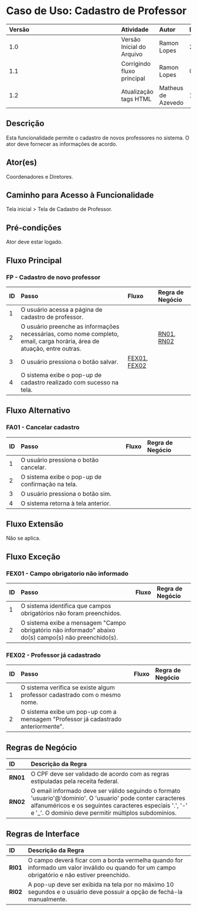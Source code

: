 # Caso de Uso: Cadastro de Professor
<a name="CC"></a>

| <div style="width:290px">Versão</div> | Atividade | Autor | Data |
|:------------|:----------------|:--------------|:----------------|
| 1.0 | Versão Inicial do Arquivo | Ramon Lopes | 26/03/2024 |
| 1.1 | Corrigindo fluxo principal | Ramon Lopes | 01/04/2024 |
| 1.2 | Atualização tags HTML | Matheus de Azevedo | 10/07/2024 |

## **Descrição**
Esta funcionalidade permite o cadastro de novos professores no sistema. O ator deve fornecer as informações de acordo.

## **Ator(es)**
Coordenadores e Diretores.

## **Caminho para Acesso à Funcionalidade**
Tela inicial > Tela de Cadastro de Professor.

## **Pré-condições**
Ator deve estar logado.

<a name="FP"></a>

## **Fluxo Principal**
### FP - Cadastro de novo professor 

| ID | Passo | Fluxo | Regra de Negócio |
|:--------------|:----------------|:--------------|:----------------|
| 1 | O usuário acessa a página de cadastro de professor. | | |
| 2 | O usuário preenche as informações necessárias, como nome completo, email, carga horária, área de atuação, entre outras. | | [RN01](#RN), [RN02](#RN) |
| 3 | O usuário pressiona o botão salvar. | [FEX01](#FEX01), [FEX02](#FEX02)  | |
| 4 | O sistema exibe o pop-up de cadastro realizado com sucesso na tela. | | |

<a name="FA"></a>

## **Fluxo Alternativo**

<a name="FA01"></a>

### FA01 - Cancelar cadastro 

| ID | Passo | Fluxo | Regra de Negócio |
|:--------------|:----------------|:--------------|:----------------|
| 1 | O usuário pressiona o botão cancelar. | | |
| 2 | O sistema exibe o pop-up de confirmação na tela. | | |
| 3 | O usuário pressiona o botão sim. |  | |
| 4 | O sistema retorna à tela anterior. | | |

<a name="FE"></a>

## **Fluxo Extensão**

Não se aplica.

<a name="FEX"></a>

## **Fluxo Exceção**

<a name="FEX01"></a>

### FEX01 - Campo obrigatorio não informado

| ID | Passo | Fluxo | Regra de Negócio |
|:--------------|:----------------|:--------------|:----------------|
| 1 | O sistema identifica que campos obrigatórios não foram preenchidos. | | |
| 2 | O sistema exibe a mensagem "Campo obrigatório não informado" abaixo do(s) campo(s) não preenchido(s). | | |

<a name="FEX02"></a>

### FEX02 - Professor já cadastrado

| ID | Passo | Fluxo | Regra de Negócio |
|:--------------|:----------------|:--------------|:----------------|
| 1 | O sistema verifica se existe algum professor cadastrado com o mesmo nome. | | |
| 2 | O sistema exibe um pop-up com a mensagem "Professor já cadastrado anteriormente". | | |

<a name="RN"></a>

## Regras de Negócio

| ID | Descrição da Regra |
|:-----|:-----|
| **RN01** | O CPF deve ser validado de acordo com as regras estipuladas pela receita federal. |
| **RN02** | O email informado deve ser válido seguindo o formato 'usuario'@'dominio'. O 'usuario' pode conter caracteres alfanuméricos e os seguintes caracteres especiais '.', '-' e '_'. O domínio deve permitir múltiplos subdomínios. |

<a name="RI"></a>

## Regras de Interface 

| ID | Descrição da Regra |
|:-----|:-----|
| **RI01** | O campo deverá ficar com a borda vermelha quando for informado um valor inválido ou quando for um campo obrigatório e não estiver preenchido. |
| **RI02** | A pop-up deve ser exibida na tela por no máximo 10 segundos e o usuário deve possuir a opção de fechá-la manualmente. |